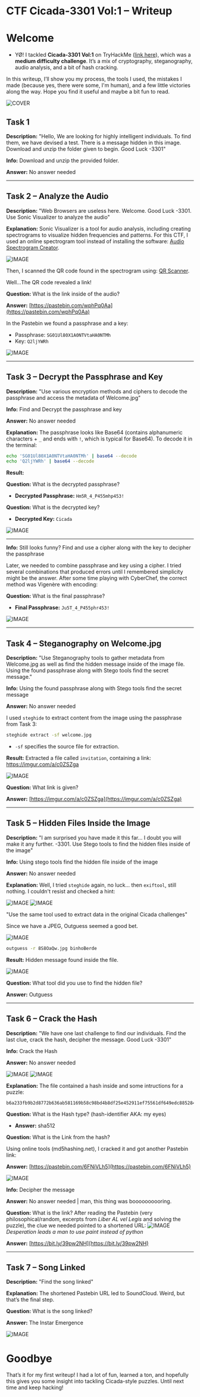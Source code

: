 # CTF Cicada-3301 Vol:1 – Writeup
# Welcome

- YØ! I tackled **Cicada-3301 Vol:1** on TryHackMe ([link here](https://tryhackme.com/room/cicada3301vol1)), which was a **medium difficulty challenge**. It’s a mix of cryptography, steganography, audio analysis, and a bit of hash cracking.

In this writeup, I’ll show you my process, the tools I used, the mistakes I made (because yes, there were some, I'm human), and a few little victories along the way. Hope you find it useful and maybe a bit fun to read.

![COVER](https://github.com/definitelynotrafa/THM-writeups/raw/main/assets/rooms/Cicada-3301-Vol%3A1/0.png)

## Task 1

**Description:**
"Hello, We are looking for highly intelligent individuals. To find them, we have devised a test. There is a message hidden in this image. Download and unzip the folder given to begin. Good Luck -3301"

**Info:**
Download and unzip the provided folder.

**Answer:** No answer needed

---

## Task 2 – Analyze the Audio

**Description:**
"Web Browsers are useless here. Welcome. Good Luck -3301. Use Sonic Visualizer to analyze the audio"

**Explanation:**
Sonic Visualizer is a tool for audio analysis, including creating spectrograms to visualize hidden frequencies and patterns. For this CTF, I used an online spectrogram tool instead of installing the software: [Audio Spectrogram Creator](https://convert.ing-now.com/audio-spectrogram-creator/).

![IMAGE](https://github.com/definitelynotrafa/THM-writeups/raw/main/assets/rooms/Cicada-3301-Vol%3A1/2.png)

Then, I scanned the QR code found in the spectrogram using: [QR Scanner](https://qrscanner.net/).

Well...The QR code revealed a link!

**Question:** What is the link inside of the audio?

**Answer:** [https://pastebin.com/wphPq0Aa](https://pastebin.com/wphPq0Aa)

In the Pastebin we found a passphrase and a key:

* Passphrase: `SG01Ul80X1A0NTVtaHA0NTMh`
* Key: `Q2ljYWRh`

![IMAGE](https://github.com/definitelynotrafa/THM-writeups/raw/main/assets/rooms/Cicada-3301-Vol%3A1/3.png)

---

## Task 3 – Decrypt the Passphrase and Key

**Description:**
"Use various encryption methods and ciphers to decode the passphrase and access the metadata of Welcome.jpg"

**Info:** Find and Decrypt the passphrase and key

**Answer:** No answer needed

**Explanation:**
The passphrase looks like Base64 (contains alphanumeric characters + `_` and ends with `!`, which is typical for Base64). To decode it in the terminal:

```bash
echo 'SG01Ul80X1A0NTVtaHA0NTMh' | base64 --decode
echo 'Q2ljYWRh' | base64 --decode
```

**Result:**

**Question:** What is the decrypted passphrase?

* **Decrypted Passphrase:** `Hm5R_4_P455mhp453!`

**Question:** What is the decrypted key?

* **Decrypted Key:** `Cicada`

![IMAGE](https://github.com/definitelynotrafa/THM-writeups/raw/main/assets/rooms/Cicada-3301-Vol%3A1/4.png)

---

**Info:** Still looks funny? Find and use a cipher along with the key to decipher the passphrase

Later, we needed to combine passphrase and key using a cipher. I tried several combinations that produced errors until I remembered simplicity might be the answer. After some time playing with CyberChef, the correct method was Vigenère with encoding:

**Question:** What is the final passphrase?

* **Final Passphrase:** `Ju5T_4_P455phr453!`

![IMAGE](https://github.com/definitelynotrafa/THM-writeups/raw/main/assets/rooms/Cicada-3301-Vol%3A1/5.png)

---

## Task 4 – Steganography on Welcome.jpg

**Description:**
"Use Steganography tools to gather metadata from Welcome.jpg as well as find the hidden message inside of the image file. Using the found passphrase along with Stego tools find the secret message."

**Info:** Using the found passphrase along with Stego tools find the secret message

**Answer:** No answer needed

I used `steghide` to extract content from the image using the passphrase from Task 3:

```bash
steghide extract -sf welcome.jpg
```

* `-sf` specifies the source file for extraction.

**Result:**
Extracted a file called `invitation`, containing a link: https://imgur.com/a/c0ZSZga

![IMAGE](https://github.com/definitelynotrafa/THM-writeups/raw/main/assets/rooms/Cicada-3301-Vol%3A1/6.png)

**Question:** What link is given?

**Answer:** [https://imgur.com/a/c0ZSZga](https://imgur.com/a/c0ZSZga)

---

## Task 5 – Hidden Files Inside the Image

**Description:**
"I am surprised you have made it this far... I doubt you will make it any further. -3301. Use Stego tools to find the hidden files inside of the image"

**Info:** Using stego tools find the hidden file inside of the image

**Answer:** No answer needed

**Explanation:**
Well, I tried `steghide` again, no luck... then `exiftool`, still nothing.
I couldn't resist and checked a hint: 

![IMAGE](https://github.com/definitelynotrafa/THM-writeups/raw/main/assets/rooms/Cicada-3301-Vol%3A1/7.png)
![IMAGE](https://github.com/definitelynotrafa/THM-writeups/raw/main/assets/rooms/Cicada-3301-Vol%3A1/8.png)

"Use the same tool used to extract data in the original Cicada challenges"

Since we have a JPEG, Outguess seemed a good bet.

![IMAGE](https://github.com/definitelynotrafa/THM-writeups/raw/main/assets/rooms/Cicada-3301-Vol%3A1/9.png)

```bash
outguess -r 8S8OaQw.jpg binhoBerde
```

**Result:**
Hidden message found inside the file.

![IMAGE](https://github.com/definitelynotrafa/THM-writeups/raw/main/assets/rooms/Cicada-3301-Vol%3A1/10.png)

**Question:** What tool did you use to find the hidden file?

**Answer:** Outguess

---

## Task 6 – Crack the Hash

**Description:**
"We have one last challenge to find our individuals. Find the last clue, crack the hash, decipher the message. Good Luck -3301"

**Info:** Crack the Hash

**Answer:** No answer needed

![IMAGE](https://github.com/definitelynotrafa/THM-writeups/raw/main/assets/rooms/Cicada-3301-Vol%3A1/11.png)
![IMAGE](https://github.com/definitelynotrafa/THM-writeups/raw/main/assets/rooms/Cicada-3301-Vol%3A1/16.png)

**Explanation:**
The file contained a hash inside and some intructions for a puzzle:

```
b6a233fb9b2d8772b636ab581169b58c98bd4b8df25e452911ef75561df649edc8852846e81837136840f3aa453e83d86323082d5b6002a16bc20c1560828348
```

**Question:** What is the Hash type? (hash-identifier AKA: my eyes)

* **Answer:** sha512

**Question:** What is the Link from the hash?

Using online tools (md5hashing.net), I cracked it and got another Pastebin link:

**Answer:** [https://pastebin.com/6FNiVLh5](https://pastebin.com/6FNiVLh5)

![IMAGE](https://github.com/definitelynotrafa/THM-writeups/raw/main/assets/rooms/Cicada-3301-Vol%3A1/15.png)

**Info:** Decipher the message

**Answer:** No answer needed | man, this thing was boooooooooring.

**Question:** What is the link?
After reading the Pastebin (very philosophical/random, excerpts from *Liber AL vel Legis* and solving the puzzle), the clue we needed pointed to a shortened URL:
![IMAGE](https://github.com/definitelynotrafa/THM-writeups/raw/main/assets/rooms/Cicada-3301-Vol%3A1/17.png)
*Desperation leads a man to use paint instead of python*

**Answer:** [https://bit.ly/39pw2NH](https://bit.ly/39pw2NH)

---

## Task 7 – Song Linked

**Description:** "Find the song linked"

**Explanation:**
The shortened Pastebin URL led to SoundCloud. Weird, but that’s the final step.

**Question:** What is the song linked?

**Answer:** The Instar Emergence

![IMAGE](https://github.com/definitelynotrafa/THM-writeups/raw/main/assets/rooms/Cicada-3301-Vol%3A1/18.png)

# Goodbye

That’s it for my first writeup! I had a lot of fun, learned a ton, and hopefully this gives you some insight into tackling Cicada-style puzzles. Until next time and keep hacking!

